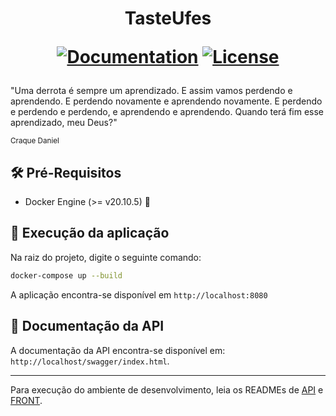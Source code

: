 <h1 align="center">
<b>TasteUfes</b>
<div>
  
[![Documentation](https://img.shields.io/badge/documentation-overleaf-green.svg)](https://www.overleaf.com/read/xyqtgkkpxqpr)
[![License](https://img.shields.io/badge/license-MIT-blue.svg)](/LICENSE)

</div>
</h1>

"Uma derrota é sempre um aprendizado. E assim vamos perdendo e aprendendo. E perdendo novamente e aprendendo novamente. E perdendo e perdendo e perdendo, e aprendendo e aprendendo. Quando terá fim esse aprendizado, meu Deus?"

<sup>Craque Daniel</sup>

## :hammer_and_wrench: Pré-Requisitos
- Docker Engine (>= v20.10.5) :whale:

## :rocket: Execução da aplicação
Na raiz do projeto, digite o seguinte comando:
```bash
docker-compose up --build
```

A aplicação encontra-se disponível em
`http://localhost:8080`

## :page_facing_up: Documentação da API
A documentação da API encontra-se disponível em:
`http://localhost/swagger/index.html`.

---

Para execução do ambiente de desenvolvimento, leia os READMEs de [API](app/README.md) e [FRONT](app/ClientApp/README.md).
